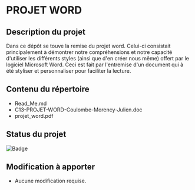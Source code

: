 # PROJET WORD 

## Description du projet

Dans ce dépôt se touve la remise du projet word. Celui-ci consistait principalement à démontrer notre compréhensions et notre capacité d'utiliser les différents styles (ainsi que d'en créer nous même) offert par le logiciel Microsoft Word. Ceci est fait par l'entremise d'un document qui à été styliser et personnaliser pour faciliter la lecture. 

## Contenu du répertoire

- Read_Me.md
- C13-PROJET-WORD-Coulombe-Morency-Julien.doc
- projet_word.pdf

## Status du projet

![Badge](https://img.shields.io/badge/Projet%20Word-Terminer-brightgreen)

## Modification à apporter

- Aucune modification requise.
